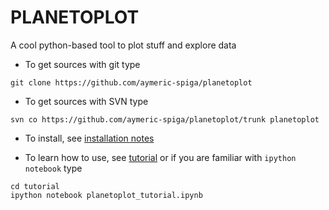 # PLANETOPLOT

A cool python-based tool to plot stuff and explore data


* To get sources with git type
~~~
git clone https://github.com/aymeric-spiga/planetoplot
~~~

* To get sources with SVN type
~~~
svn co https://github.com/aymeric-spiga/planetoplot/trunk planetoplot
~~~

* To install, see [installation notes](https://github.com/aymeric-spiga/planetoplot/blob/master/INSTALL.md)


* To learn how to use, see [tutorial](http://nbviewer.ipython.org/github/aymeric-spiga/planetoplot/blob/master/planetoplot_tutorial.ipynb)
or if you are familiar with `ipython notebook` type
~~~
cd tutorial
ipython notebook planetoplot_tutorial.ipynb
~~~

